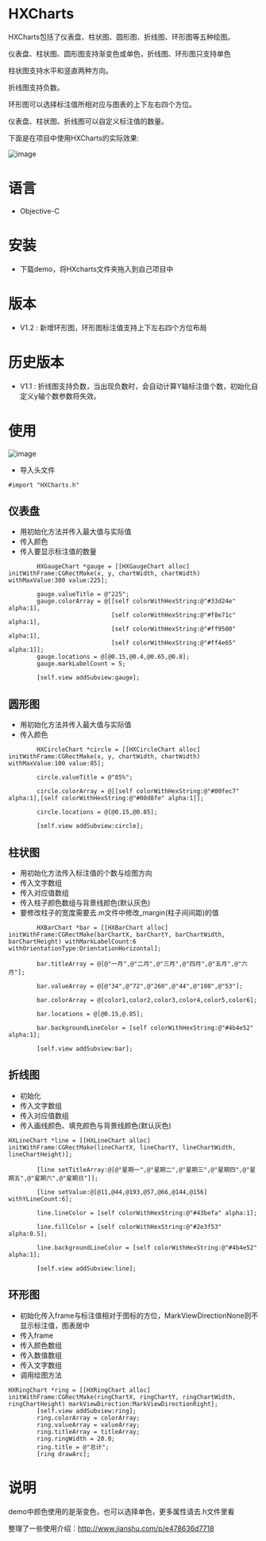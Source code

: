 # HXCharts

HXCharts包括了仪表盘、柱状图、圆形图、折线图、环形图等五种绘图。

仪表盘、柱状图、圆形图支持渐变色或单色，折线图、环形图只支持单色

柱状图支持水平和竖直两种方向。

折线图支持负数。

环形图可以选择标注值所相对应与图表的上下左右四个方位。

仪表盘、柱状图、折线图可以自定义标注值的数量。

下面是在项目中使用HXCharts的实际效果:

![image](https://github.com/xuuhan/HXCharts/blob/master/xx.gif)

# 语言

* Objective-C

# 安装

* 下载demo，将HXcharts文件夹拖入到自己项目中

# 版本

* V1.2 : 新增环形图，环形图标注值支持上下左右四个方位布局

# 历史版本

* V1.1 : 折线图支持负数，当出现负数时，会自动计算Y轴标注值个数，初始化自定义y轴个数参数将失效。

# 使用

![image](https://github.com/xuuhan/HXCharts/blob/master/hx.gif)

* 导入头文件

```
#import "HXCharts.h"
```

## 仪表盘

* 用初始化方法并传入最大值与实际值
* 传入颜色
* 传入要显示标注值的数量
```
        HXGaugeChart *gauge = [[HXGaugeChart alloc] initWithFrame:CGRectMake(x, y, chartWidth, chartWidth) withMaxValue:300 value:225];
        
        gauge.valueTitle = @"225";
        gauge.colorArray = @[[self colorWithHexString:@"#33d24e" alpha:1],
                             [self colorWithHexString:@"#f8e71c" alpha:1],
                             [self colorWithHexString:@"#ff9500" alpha:1],
                             [self colorWithHexString:@"#ff4e65" alpha:1]];
        gauge.locations = @[@0.15,@0.4,@0.65,@0.8];
        gauge.markLabelCount = 5;
        
        [self.view addSubview:gauge];
```

## 圆形图

* 用初始化方法并传入最大值与实际值
* 传入颜色

```
        HXCircleChart *circle = [[HXCircleChart alloc] initWithFrame:CGRectMake(x, y, chartWidth, chartWidth) withMaxValue:100 value:85];
         
        circle.valueTitle = @"85%";
        
        circle.colorArray = @[[self colorWithHexString:@"#00fec7" alpha:1],[self colorWithHexString:@"#00d8fe" alpha:1]];
        
        circle.locations = @[@0.15,@0.85];
        
        [self.view addSubview:circle];
```

## 柱状图

* 用初始化方法传入标注值的个数与绘图方向
* 传入文字数组
* 传入对应值数组
* 传入柱子颜色数组与背景线颜色(默认灰色)
* 要修改柱子的宽度需要去.m文件中修改_margin(柱子间间距)的值

```
        HXBarChart *bar = [[HXBarChart alloc] initWithFrame:CGRectMake(barChartX, barChartY, barChartWidth, barChartHeight) withMarkLabelCount:6 withOrientationType:OrientationHorizontal];
        
        bar.titleArray = @[@"一月",@"二月",@"三月",@"四月",@"五月",@"六月"];
        
        bar.valueArray = @[@"34",@"72",@"260",@"44",@"180",@"53"];
        
        bar.colorArray = @[color1,color2,color3,color4,color5,color6];
        
        bar.locations = @[@0.15,@.85];
        
        bar.backgroundLineColor = [self colorWithHexString:@"#4b4e52" alpha:1];
        
        [self.view addSubview:bar];
```

## 折线图

* 初始化
* 传入文字数组
* 传入对应值数组
* 传入画线颜色、填充颜色与背景线颜色(默认灰色)

```
HXLineChart *line = [[HXLineChart alloc] initWithFrame:CGRectMake(lineChartX, lineChartY, lineChartWidth, lineChartHeight)];
        
        [line setTitleArray:@[@"星期一",@"星期二",@"星期三",@"星期四",@"星期五",@"星期六",@"星期日"]];
        
        [line setValue:@[@11,@44,@193,@57,@66,@144,@156] withYLineCount:6];
        
        line.lineColor = [self colorWithHexString:@"#43befa" alpha:1];
        
        line.fillColor = [self colorWithHexString:@"#2e3f53" alpha:0.5];
        
        line.backgroundLineColor = [self colorWithHexString:@"#4b4e52" alpha:1];
        
        [self.view addSubview:line];
```

## 环形图

* 初始化传入frame与标注值相对于图标的方位，MarkViewDirectionNone则不显示标注值，图表居中
* 传入frame
* 传入颜色数组
* 传入数值数组
* 传入文字数组
* 调用绘图方法
```
HXRingChart *ring = [[HXRingChart alloc] initWithFrame:CGRectMake(ringChartX, ringChartY, ringChartWidth, ringChartHeight) markViewDirection:MarkViewDirectionRight];
        [self.view addSubview:ring];
        ring.colorArray = colorArray;
        ring.valueArray = valueArray;
        ring.titleArray = titleArray;
        ring.ringWidth = 20.0;
        ring.title = @"总计";
        [ring drawArc];
```

# 说明

demo中颜色使用的是渐变色，也可以选择单色，更多属性请去.h文件里看

整理了一些使用介绍：http://www.jianshu.com/p/e478636d7718 




